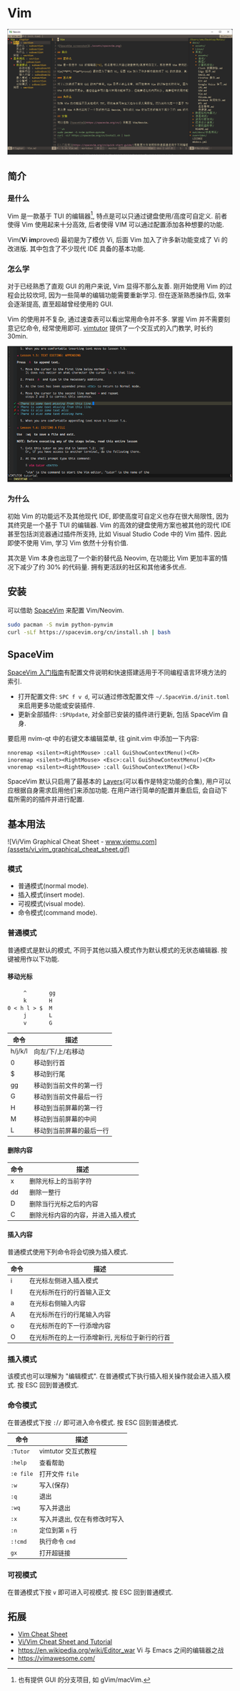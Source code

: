 # Vim

![Screenshot](./assets/spacevim.png)  

## 简介

### 是什么

Vim 是一款基于 TUI 的编辑器[^1], 特点是可以只通过键盘使用/高度可自定义. 前者使得 Vim 使用起来十分高效, 后者使得 VIM 可以通过配置添加各种想要的功能.  

Vim(**V**i **im**proved) 最初是为了模仿 Vi, 后面 Vim 加入了许多新功能变成了 Vi 的改进版. 其中包含了不少现代 IDE 具备的基本功能.  

### 怎么学

对于已经熟悉了直观 GUI 的用户来说, Vim 显得不那么友善. 刚开始使用 Vim 的过程会比较坎坷, 因为一些简单的编辑功能需要重新学习. 但在逐渐熟悉操作后, 效率会逐渐提高, 直至超越曾经使用的 GUI.  

Vim 的使用并不复杂, 通过速查表可以看出常用命令并不多. 掌握 Vim 并不需要刻意记忆命令, 经常使用即可. [vimtutor](https://github.com/vim/vim/tree/master/runtime/tutor) 提供了一个交互式的入门教学, 时长约 30min.  

![Vim tutor mode](./assets/vim_tutor_mode.png)  

### 为什么

初始 Vim 的功能远不及其他现代 IDE, 即使高度可自定义也存在很大局限性, 因为其终究是一个基于 TUI 的编辑器. Vim 的高效的键盘使用方案也被其他的现代 IDE 甚至包括浏览器通过插件所支持, 比如 Visual Studio Code 中的 Vim 插件. 因此即使不使用 Vim, 学习 Vim 依然十分有价值.  

其次是 Vim 本身也出现了一个新的替代品 Neovim, 在功能比 Vim 更加丰富的情况下减少了约 30% 的代码量. 拥有更活跃的社区和其他诸多优点.  

## 安装

可以借助 [SpaceVim](https://spacevim.org/cn/) 来配置 Vim/Neovim.  

```sh
sudo pacman -S nvim python-pynvim
curl -sLf https://spacevim.org/cn/install.sh | bash
```

## SpaceVim

[SpaceVim 入门指南](https://spacevim.org/cn/quick-start-guide/)有配置文件说明和快速搭建适用于不同编程语言环境方法的索引.  

- 打开配置文件: `SPC f v d`, 可以通过修改配置文件 `~/.SpaceVim.d/init.toml` 来启用更多功能或安装插件.
- 更新全部插件: `:SPUpdate`, 对全部已安装的插件进行更新, 包括 SpaceVim 自身.

要启用 nvim-qt 中的右键文本编辑菜单, 往 ginit.vim 中添加一下内容:  

```vim
nnoremap <silent><RightMouse> :call GuiShowContextMenu()<CR>
inoremap <silent><RightMouse> <Esc>:call GuiShowContextMenu()<CR>
vnoremap <silent><RightMouse> :call GuiShowContextMenu()<CR>
```

SpaceVim 默认只启用了最基本的 [Layers](https://spacevim.org/layers/)(可以看作是特定功能的合集), 用户可以应根据自身需求启用他们来添加功能. 在用户进行简单的配置并重启后, 会自动下载所需的的插件并进行配置.  

## 基本用法

![Vi/Vim Graphical Cheat Sheet - www.viemu.com](assets/vi_vim_graphical_cheat_sheet.gif)  

### 模式

- 普通模式(normal mode).
- 插入模式(insert mode).
- 可视模式(visual mode).
- 命令模式(command mode).

### 普通模式

普通模式是默认的模式, 不同于其他以插入模式作为默认模式的无状态编辑器. 按键被用作以下功能.  

#### 移动光标

```txt
     ^       gg
     k       H
0 < h l > $  M
     j       L
     v       G
```

| 命令    | 描述                     |
| ------- | ------------------------ |
| h/j/k/l | 向左/下/上/右移动        |
| 0       | 移动到行首               |
| $       | 移动到行尾               |
| gg      | 移动到当前文件的第一行   |
| G       | 移动到当前文件最后一行   |
| H       | 移动到当前屏幕的第一行   |
| M       | 移动到当前屏幕的中间     |
| L       | 移动到当前屏幕的最后一行 |

#### 删除内容

| 命令 | 描述                               |
| ---- | ---------------------------------- |
| x    | 删除光标上的当前字符               |
| dd   | 删除一整行                         |
| D    | 删除当行光标之后的内容             |
| C    | 删除光标内容的内容，并进入插入模式 |

#### 插入内容

普通模式使用下列命令将会切换为插入模式.  

| 命令 | 描述                                           |
| ---- | ---------------------------------------------- |
| i    | 在光标左侧进入插入模式                         |
| I    | 在光标所在行的行首输入正文                     |
| a    | 在光标右侧输入内容                             |
| A    | 在光标所在行的行尾输入内容                     |
| o    | 在光标所在的下一行添增内容                     |
| O    | 在光标所在的上一行添增新行, 光标位于新行的行首 |

### 插入模式

该模式也可以理解为 "编辑模式". 在普通模式下执行插入相关操作就会进入插入模式. 按 ESC 回到普通模式.  

### 命令模式

在普通模式下按 `:`/`/` 即可进入命令模式. 按 ESC 回到普通模式.  

| 命令      | 描述                         |
| --------- | ---------------------------- |
| `:Tutor`  | vimtutor 交互式教程          |
| `:help`   | 查看帮助                     |
| `:e file` | 打开文件 `file`              |
| `:w`      | 写入(保存)                   |
| `:q`      | 退出                         |
| `:wq`     | 写入并退出                   |
| `:x`      | 写入并退出, 仅在有修改时写入 |
| `:n`      | 定位到第 `n` 行              |
| `:!cmd`   | 执行命令 `cmd`               |
| `gx`      | 打开超链接                   |

### 可视模式

在普通模式下按 `v` 即可进入可视模式. 按 ESC 回到普通模式.  

## 拓展

- [Vim Cheat Sheet](https://vim.rtorr.com/lang/zh_cn)
- [Vi/Vim Cheat Sheet and Tutorial](http://www.viemu.com/a_vi_vim_graphical_cheat_sheet_tutorial.html)
- <https://en.wikipedia.org/wiki/Editor_war> Vi 与 Emacs 之间的编辑器之战
- <https://vimawesome.com/>

[^1]: 也有提供 GUI 的分支项目, 如 gVim/macVim.
